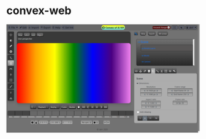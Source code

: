 # convex-web

![dev7060](https://github.com/dev7060/convex-web/blob/main/media/screen_2.png?raw=true)

